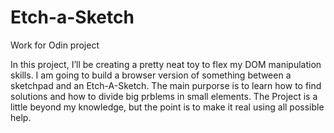 # Etch-a-Sketch
Work for Odin project

In this project, I’ll be creating a pretty neat toy to flex my DOM manipulation skills. I am going to build a browser version of something between a sketchpad and an Etch-A-Sketch. The main purporse is to  learn how to find solutions and how to divide big prblems in small elements. The Project is a little beyond my knowledge, but the point is to make it real using all possible help.
